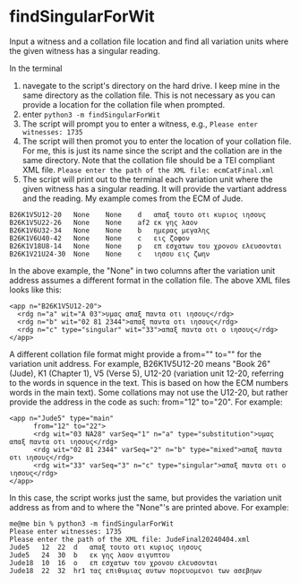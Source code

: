 # findSingularForWit
Input a witness and a collation file location and find all variation units where the given witness has a singular reading.

In the terminal
1) navegate to the script's directory on the hard drive. I keep mine in the same directory as the collation file. This is not necessary as you can provide a location for the collation file when prompted.
2) enter ```python3 -m findSingularForWit```    
3) The script will prompt you to enter a witness, e.g., ```Please enter witnesses: 1735```
4) The script will then promot you to enter the location of your collation file. For me, this is just its name since the script and the collation are in the same directory. Note that the collation file should be a TEI compliant XML file.
   ```Please enter the path of the XML file: ecmCatFinal.xml```
5) The script will print out to the terminal each variation unit where the given witness has a singular reading. It will provide the vartiant address and the reading. My example comes from the ECM of Jude.
```
B26K1V5U12-20	None	None	d	απαξ τουτο οτι κυριος ιησους
B26K1V5U22-26	None	None	af2	εκ γης λαoν
B26K1V6U32-34	None	None	b	ημερας μεγαλης
B26K1V6U40-42	None	None	c	εις ζοφον
B26K1V18U8-14	None	None	p	επ εσχατων του χρονου ελευσονται
B26K1V21U24-30	None	None	c	ιησου εις ζωην
```

In the above example, the "None" in two columns after the variation unit address assumes a different format in the collation file. The above XML files looks like this:

```
<app n="B26K1V5U12-20">
  <rdg n="a" wit="A 03">υμας απαξ παντα οτι ιησους</rdg>
  <rdg n="b" wit="02 81 2344">απαξ παντα οτι ιησους</rdg>
  <rdg n="c" type="singular" wit="33">απαξ παντα οτι ο ιησους</rdg>
</app>
```

A different collation file format might provide a from="" to="" for the variation unit address. For example, B26K1V5U12-20 means "Book 26" (Jude), K1 (Chapter 1), V5 (Verse 5), U12-20 (variation unit 12-20, referring to the words in squence in the text. This is based on how the ECM numbers words in the main text). Some collations may not use the U12-20, but rather provide the address in the code as such: from="12" to="20". For example:

```
<app n="Jude5" type="main"
      from="12" to="22">
      <rdg wit="03 NA28" varSeq="1" n="a" type="substitution">υμας απαξ παντα οτι ιησους</rdg>
      <rdg wit="02 81 2344" varSeq="2" n="b" type="mixed">απαξ παντα οτι ιησους</rdg>
      <rdg wit="33" varSeq="3" n="c" type="singular">απαξ παντα οτι ο ιησους</rdg>
</app>
```
In this case, the script works just the same, but provides the variation unit address as from and to where the "None"'s are printed above. For example:

```
me@me bin % python3 -m findSingularForWit
Please enter witnesses: 1735
Please enter the path of the XML file: JudeFinal20240404.xml
Jude5	12	22	d	απαξ τουτο οτι κυριος ιησους
Jude5	24	30	b	εκ γης λαον αιγυπτου
Jude18	10	16	o	επ εσχατων του χρονου ελευσονται
Jude18	22	32	hr1	τας επιθυμιας αυτων πορευομενοι των ασεβηων
```
